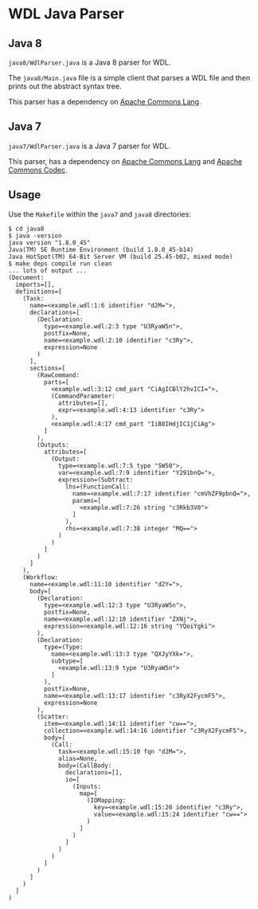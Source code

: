 WDL Java Parser
===============

Java 8
------

`java8/WdlParser.java` is a Java 8 parser for WDL.

The `java8/Main.java` file is a simple client that parses a WDL file and then prints out the abstract syntax tree.

This parser has a dependency on [Apache Commons Lang](http://commons.apache.org/proper/commons-lang/).

Java 7
------

`java7/WdlParser.java` is a Java 7 parser for WDL.

This parser, has a dependency on [Apache Commons Lang](http://commons.apache.org/proper/commons-lang/) and [Apache Commons Codec](https://commons.apache.org/proper/commons-codec/).

Usage
-----

Use the `Makefile` within the `java7` and `java8` directories:

```
$ cd java8
$ java -version
java version "1.8.0_45"
Java(TM) SE Runtime Environment (build 1.8.0_45-b14)
Java HotSpot(TM) 64-Bit Server VM (build 25.45-b02, mixed mode)
$ make deps compile run clean
... lots of output ...
(Document:
  imports=[],
  definitions=[
    (Task:
      name=<example.wdl:1:6 identifier "d2M=">,
      declarations=[
        (Declaration:
          type=<example.wdl:2:3 type "U3RyaW5n">,
          postfix=None,
          name=<example.wdl:2:10 identifier "c3Ry">,
          expression=None
        )
      ],
      sections=[
        (RawCommand:
          parts=[
            <example.wdl:3:12 cmd_part "CiAgICBlY2hvICI=">,
            (CommandParameter:
              attributes=[],
              expr=<example.wdl:4:13 identifier "c3Ry">
            ),
            <example.wdl:4:17 cmd_part "IiB8IHdjIC1jCiAg">
          ]
        ),
        (Outputs:
          attributes=[
            (Output:
              type=<example.wdl:7:5 type "SW50">,
              var=<example.wdl:7:9 identifier "Y291bnQ=">,
              expression=(Subtract:
                lhs=(FunctionCall:
                  name=<example.wdl:7:17 identifier "cmVhZF9pbnQ=">,
                  params=[
                    <example.wdl:7:26 string "c3Rkb3V0">
                  ]
                ),
                rhs=<example.wdl:7:38 integer "MQ==">
              )
            )
          ]
        )
      ]
    ),
    (Workflow:
      name=<example.wdl:11:10 identifier "d2Y=">,
      body=[
        (Declaration:
          type=<example.wdl:12:3 type "U3RyaW5n">,
          postfix=None,
          name=<example.wdl:12:10 identifier "ZXNj">,
          expression=<example.wdl:12:16 string "YQoiYgki">
        ),
        (Declaration:
          type=(Type:
            name=<example.wdl:13:3 type "QXJyYXk=">,
            subtype=[
              <example.wdl:13:9 type "U3RyaW5n">
            ]
          ),
          postfix=None,
          name=<example.wdl:13:17 identifier "c3RyX2FycmF5">,
          expression=None
        ),
        (Scatter:
          item=<example.wdl:14:11 identifier "cw==">,
          collection=<example.wdl:14:16 identifier "c3RyX2FycmF5">,
          body=[
            (Call:
              task=<example.wdl:15:10 fqn "d2M=">,
              alias=None,
              body=(CallBody:
                declarations=[],
                io=[
                  (Inputs:
                    map=[
                      (IOMapping:
                        key=<example.wdl:15:20 identifier "c3Ry">,
                        value=<example.wdl:15:24 identifier "cw==">
                      )
                    ]
                  )
                ]
              )
            )
          ]
        )
      ]
    )
  ]
)
```
